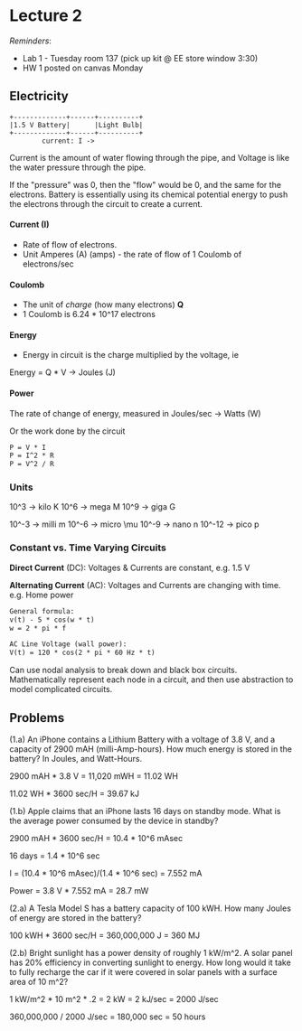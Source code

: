 # Lecture 2

*Reminders*:

-  Lab 1 - Tuesday room 137 (pick up kit @ EE store window 3:30)
-  HW 1 posted on canvas Monday


## Electricity

```
+-------------+------+----------+
|1.5 V Battery|      |Light Bulb|
+-------------+------+----------+
        current: I ->
```

Current is the amount of water flowing through the pipe, and Voltage is like the water pressure through the pipe.

If the "pressure" was 0, then the "flow" would be 0, and the same for the electrons. Battery is essentially using its chemical potential energy to push the electrons through the circuit to create a current.

#### Current (I)

- Rate of flow of electrons.
- Unit Amperes (A) (amps) - the rate of flow of 1 Coulomb of electrons/sec

#### Coulomb

-  The unit of *charge* (how many electrons) **Q**
-  1 Coulomb is 6.24 * 10^17 electrons
#### Energy

- Energy in circuit is the charge multiplied by the voltage, ie

Energy = Q * V -> Joules (J)

#### Power

The rate of change of energy, measured in Joules/sec -> Watts (W)

Or the work done by the circuit

```txt
P = V * I
P = I^2 * R
P = V^2 / R
```

### Units

10^3 -> kilo K
10^6 -> mega M
10^9 -> giga G

10^-3 -> milli m
10^-6 -> micro \mu
10^-9 -> nano n
10^-12 -> pico p


### Constant vs. Time Varying Circuits

**Direct Current** (DC): Voltages & Currents are constant, e.g. 1.5 V

**Alternating Current** (AC): Voltages and Currents are changing with time. e.g. Home power

```txt
General formula:
v(t) - 5 * cos(w * t)
w = 2 * pi * f

AC Line Voltage (wall power):
V(t) = 120 * cos(2 * pi * 60 Hz * t)
```


Can use nodal analysis to break down and black box circuits. Mathematically represent each node in a circuit, and then use abstraction to model complicated circuits.


## Problems

(1.a) An iPhone contains a Lithium Battery with a voltage of 3.8 V, and a capacity of 2900 mAH (milli-Amp-hours). How much energy is stored in the battery? In Joules, and Watt-Hours.


2900 mAH * 3.8 V = 11,020 mWH = 11.02 WH

11.02 WH * 3600 sec/H = 39.67 kJ

(1.b) Apple claims that an iPhone lasts 16 days on standby mode. What is the average power consumed by the device in standby?

2900 mAH * 3600 sec/H = 10.4 * 10^6 mAsec

16 days = 1.4 * 10^6 sec

I = (10.4 * 10^6 mAsec)/(1.4 * 10^6 sec) = 7.552 mA

Power = 3.8 V * 7.552 mA = 28.7 mW


(2.a) A Tesla Model S has a battery capacity of 100 kWH. How many Joules of energy are stored in the battery?

100 kWH * 3600 sec/H = 360,000,000 J = 360 MJ


(2.b) Bright sunlight has a power density of roughly 1 kW/m^2. A solar panel has 20% efficiency in converting sunlight to energy. How long would it take to fully recharge the car if it were covered in solar panels with a surface area of 10 m^2?

1 kW/m^2 * 10 m^2 * .2 = 2 kW = 2 kJ/sec = 2000 J/sec

360,000,000 / 2000 J/sec = 180,000 sec = 50 hours






